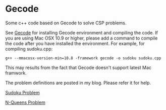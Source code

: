 Gecode
======

Some c++ code based on Gecode to solve CSP problems.

See [Gecode](http://www.gecode.org/) for installing Gecode environment and compiling the code. If you are using Mac OSX 10.9 or higher, please add a command to compile the code after you have installed the environment. For example, for compiling sudoku.cpp:

	g++ --mmacosx-version-min=10.8 -framework gecode -o sudoku sudoku.cpp
	
This may results from the fact that Gecode doesn't support latest Mac framwork.

The problem definitions are posted in my blog. Please refer it for help.

[Sudoku Problem](http://wangdaiwei.github.io/posts/2014/Feb/20/sudoku-problem-definition/)

[N-Queens Problem](http://wangdaiwei.github.io/posts/2014/Feb/20/n-queens-problem-definition/)

